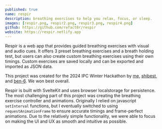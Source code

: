 ```yaml
---
published: true
name: respir
description: breathing exercises to help you relax, focus, or sleep.
images: [respir.png, respir2.png, respir3.png, respir4.png]
github: https://github.com/refact0r/respir
website: https://respir.netlify.app
---
```


Respir is a web app that provides guided breathing exercises with visual and audio cues. It offers 3 preset breathing exercises and a breath holding test, but users can also create custom breathing exercises using their own timings. Custom exercises are saved locally and can be exported and imported as JSON data.

This project was created for the 2024 IPC Winter Hackathon by [me](https://github.com/refact0r), [shibest](https://github.com/shibest), and [ben-6](https://github.com/ben-6). We won best overall.

Respir is built with SvelteKit and uses browser localstorage for persistence. The most challenging part of this project was creating the breathing exercise controller and animations. Originally I relied on javascript `setInterval` functions, but I eventually switched to using `requestAnimationFrame` to ensure accurate timings and frame-perfect animations. Due to the relatively simple functionality, we were able to focus on making the UI and UX as smooth and intuitive as possible.
